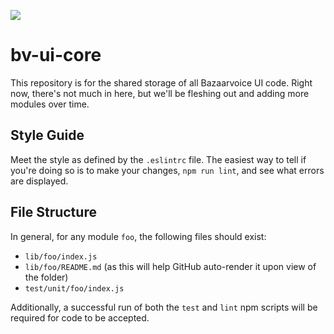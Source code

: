 ![](https://magnum.travis-ci.com/bazaarvoice/bv-ui-core.svg?token=hwKyg8j4RFg7BgmSksac&branch=master)

# bv-ui-core

This repository is for the shared storage of all Bazaarvoice UI code. Right now, there's not much in here, but we'll be fleshing out and adding more modules over time.

## Style Guide

Meet the style as defined by the `.eslintrc` file. The easiest way to tell if you're doing so is to make your changes, `npm run lint`, and see what errors are displayed.

## File Structure

In general, for any module `foo`, the following files should exist:

- `lib/foo/index.js`
- `lib/foo/README.md` (as this will help GitHub auto-render it upon view of the folder)
- `test/unit/foo/index.js`

Additionally, a successful run of both the `test` and `lint` npm scripts will be required for code to be accepted.

